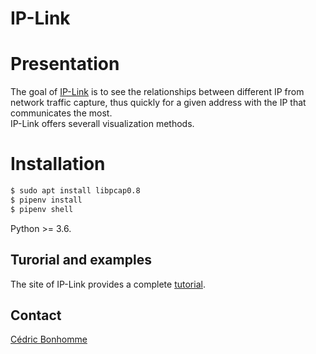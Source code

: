 IP-Link
=======

# Presentation

The goal of [IP-Link](https://ip-link.readthedocs.io)
is to see the relationships between different IP from network traffic capture,
thus quickly for a given address with the IP that communicates the most.  
IP-Link offers severall visualization methods.


# Installation

```bash
$ sudo apt install libpcap0.8
$ pipenv install
$ pipenv shell
```

Python >= 3.6.


Turorial and examples
---------------------

The site of IP-Link provides a complete [tutorial](https://ip-link.readthedocs.io/en/latest/tutorial.html).


Contact
-------

[Cédric Bonhomme](https://www.cedricbonhomme.org)
